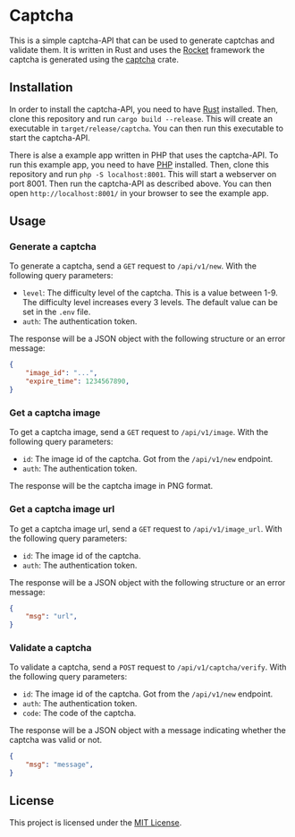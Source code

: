 # Captcha

This is a simple captcha-API that can be used to generate captchas and validate them. It is written in Rust and uses the [Rocket](https://rocket.rs/) framework the captcha is generated using the [captcha](https://crates.io/crates/captcha) crate.

## Installation

In order to install the captcha-API, you need to have [Rust](https://www.rust-lang.org/) installed. Then, clone this repository and run `cargo build --release`. This will create an executable in `target/release/captcha`. You can then run this executable to start the captcha-API.

There is alse a example app written in PHP that uses the captcha-API. To run this example app, you need to have [PHP](https://www.php.net/) installed. Then, clone this repository and run `php -S localhost:8001`. This will start a webserver on port 8001. Then run the captcha-API as described above. You can then open `http://localhost:8001/` in your browser to see the example app.

## Usage

### Generate a captcha

To generate a captcha, send a `GET` request to `/api/v1/new`. With the following query parameters:

- `level`: The difficulty level of the captcha. This is a value between 1-9. The difficulty level increases every 3 levels. The default value can be set in the `.env` file.
- `auth`: The authentication token.

The response will be a JSON object with the following structure or an error message:

```json
{
    "image_id": "...",
    "expire_time": 1234567890,
}
```

### Get a captcha image

To get a captcha image, send a `GET` request to `/api/v1/image`. With the following query parameters:

- `id`: The image id of the captcha. Got from the `/api/v1/new` endpoint.
- `auth`: The authentication token.

The response will be the captcha image in PNG format.

### Get a captcha image url

To get a captcha image url, send a `GET` request to `/api/v1/image_url`. With the following query parameters:

- `id`: The image id of the captcha.
- `auth`: The authentication token.

The response will be a JSON object with the following structure or an error message:

```json
{
    "msg": "url",
}
```

### Validate a captcha

To validate a captcha, send a `POST` request to `/api/v1/captcha/verify`. With the following query parameters:

- `id`: The image id of the captcha. Got from the `/api/v1/new` endpoint.
- `auth`: The authentication token.
- `code`: The code of the captcha.

The response will be a JSON object with a message indicating whether the captcha was valid or not.

```json
{
    "msg": "message",
}
```

<!-- TODO: Add example captcha image's. -->

## License

This project is licensed under the [MIT License](LICENSE).
